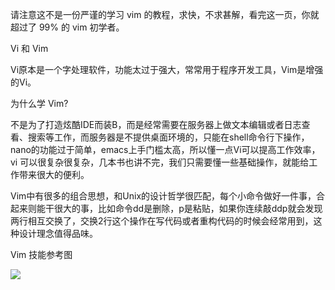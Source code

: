 请注意这不是一份严谨的学习 vim 的教程，求快，不求甚解，看完这一页，你就超过了 99% 的 vim 初学者。



Vi 和 Vim

Vi原本是一个字处理软件，功能太过于强大，常常用于程序开发工具，Vim是增强的Vi。



为什么学 Vim?

不是为了打造炫酷IDE而装B，而是经常需要在服务器上做文本编辑或者日志查看、搜索等工作，而服务器是不提供桌面环境的，只能在shell命令行下操作，nano的功能过于简单，emacs上手门槛太高，所以懂一点Vi可以提高工作效率，vi 可以很复杂很复杂，几本书也讲不完，我们只需要懂一些基础操作，就能给工作带来很大的便利。

Vim中有很多的组合思想，和Unix的设计哲学很匹配，每个小命令做好一件事，合起来则能干很大的事，比如命令dd是删除，p是粘贴，如果你连续敲ddp就会发现两行相互交换了，交换2行这个操作在写代码或者重构代码的时候会经常用到，这种设计理念值得品味。



Vim 技能参考图

![](http://processon.com/chart_image/5fc5f8c207912932989c0315.png)
